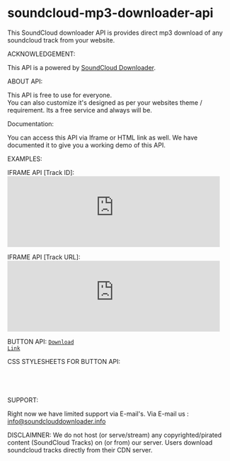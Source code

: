 # soundcloud-mp3-downloader-api
This SoundCloud downloader API is provides direct mp3 download of any soundcloud track from your website.

ACKNOWLEDGEMENT:

This API is a powered by <a href="https://soundclouddownloader.info/" title="Soundcloud downloader">SoundCloud Downloader</a>.

ABOUT API:

This API is free to use for everyone.  
You can also customize it's designed as per your websites theme / requirement. Its a free service and always will be.

Documentation:

You can access this API via Iframe or HTML link as well. We have documented it to give you a working demo of this API.

EXAMPLES:

IFRAME API [Track ID]:
<code><iframe src="https://soundclouddownloader.info/iframe-api/?t=SOUNDCLOUD_TRACK_ID" width="480" height="160" scrolling="no" style="border:none;"></iframe></code>

IFRAME API [Track URL]:
<code><iframe src="https://soundclouddownloader.info/iframe-api/?t=SOUNDCLOUD_TRACK_URL" width="480" height="160" scrolling="no" style="border:none;"></iframe></code>

BUTTON API:
<code><a href="https://soundclouddownloader.info/button-api/?t=SOUNDCLOUD_TRACK_ID/TRACK_URL">Download Link</a></code>

CSS STYLESHEETS FOR BUTTON API:
<code>
   <style>.button {
    background-color: #4CAF50; /* Green */
    border: none;
    color: white;
    padding: 15px 32px;
    text-align: center;
    text-decoration: none;
    display: inline-block;
    font-size: 16px;
    margin: 4px 2px;
    cursor: pointer;
}</style>
</code>


SUPPORT:

Right now we have limited support via E-mail's.
Via E-mail us : info@soundclouddownloader.info

DISCLAIMNER:
We do not host (or serve/stream) any copyrighted/pirated content (SoundCloud Tracks) on (or from) our server. Users download soundcloud tracks directly from their CDN server.
